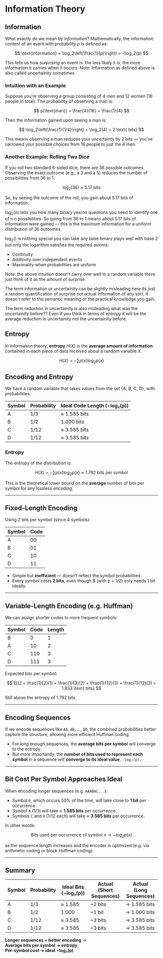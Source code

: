 # Information Theory

## Information

What exactly do we mean by *information*? Mathematically, the information content of an event with probability $p$ is defined as:

$$
\text{Information} = \log_2\left(\frac{1}{p}\right) = -\log_2(p)
$$

This tells us how *surprising* an event is: the less likely it is, the more information it carries when it occurs.
Note: Information as defined above is also called uncertainity sometimes

### Intuition with an Example

Suppose you're observing a group consisting of 4 men and 12 women (16 people in total). The probability of observing a man is:

$$
p(\text{man}) = \frac{4}{16} = \frac{1}{4}
$$

Then the information gained upon seeing a man is:

$$
\log_2\left(\frac{1}{1/4}\right) = \log_2(4) = 2 \text{ bits}
$$

This means observing a man reduces your uncertainty by 2 bits — you’ve narrowed your possible choices from 16 people to just the 4 men.

### Another Example: Rolling Two Dice

If you roll two standard 6-sided dice, there are 36 possible outcomes. Observing the exact outcome (e.g., a 3 and a 5) reduces the number of possibilities from 36 to 1.

$$
\log_2(36) \approx 5.17 \text{ bits}
$$

So, by seeing the outcome of the roll, you gain about 5.17 bits of information.

$\log_2(n)$ tells you how many binary yes/no questions you need to identify one of
n
n possibilities. So going from 36 to 1 means about 5.17 bits of information were gained — this is the maximum information for a uniform distribution of 36 outcomes.

$\log_2()$ is nothing special you can take any base binary plays well with base 2 but only the logarithm satisfies the required axioms:

- Continuity
- Additivity over independent events
- Maximality when probabilities are uniform

Note: the above intuition doesn't carry over well to a random variable there just think of it as the amount of surprise.

The term information or uncertainity can be slightly misleading here its just a random quantification of surprise not actual information of any sort. It doesn't refer to the semantic meaning or the practical knowledge you gain.

The term reduction in uncertainity is also misleading what was the uncertainity before??
Even if you think in terms of entropy it will be the average reduction in uncertainity not the uncertainity before.

## Entropy

In information theory, **entropy** $H(X)$ is the **average amount of information** contained in each piece of data received about a random variable $X$.

$$
H(X) = -\sum p(x) \log_2 p(x)
$$

## Encoding and Entropy

We have a random variable that takes values from the set {A, B, C, D}, with probabilities:

| Symbol | Probability | Ideal Code Length (-log₂(p)) |
| ------ | ----------- | ---------------------------- |
| A      | 1/3         | ≈ 1.585 bits                 |
| B      | 1/2         | 1.000 bits                   |
| C      | 1/12        | ≈ 3.585 bits                 |
| D      | 1/12        | ≈ 3.585 bits                 |

### Entropy

The entropy of the distribution is:

$$
H(X) = -\sum p(x) \log_2 p(x) \approx 1.792 \text{ bits per symbol}
$$

This is the theoretical lower bound on the **average** number of bits per symbol for any lossless encoding.

---

## Fixed-Length Encoding

Using 2 bits per symbol (since 4 symbols):

| Symbol | Code |
| ------ | ---- |
| A      | 00   |
| B      | 01   |
| C      | 10   |
| D      | 11   |

- Simple but **inefficient** — doesn’t reflect the symbol probabilities.
- Every symbol costs **2 bits**, even though B (with p = 1/2) only needs 1 bit ideally.

---

## Variable-Length Encoding (e.g. Huffman)

We can assign shorter codes to more frequent symbols:

| Symbol | Code | Length |
| ------ | ---- | ------ |
| B      | 0    | 1      |
| A      | 10   | 2      |
| C      | 110  | 3      |
| D      | 111  | 3      |

Expected bits per symbol:

$$
E[L] = \frac{1}{2}(1) + \frac{1}{3}(2) + \frac{1}{12}(3) + \frac{1}{12}(3) = 1.833 \text{ bits}
$$

Still above the entropy of 1.792 bits.

---

## Encoding Sequences

If we encode sequences like `AA`, `AB`, ..., `DD`, the combined probabilities better capture the structure, allowing more efficient Huffman coding.

- For long enough sequences, the **average bits per symbol** will converge to the entropy.
- But more importantly, the **number of bits used to represent each symbol** in a sequence will **converge to its ideal value**, `-log₂(p)`.

---

## Bit Cost Per Symbol Approaches Ideal

When encoding longer sequences (e.g. `AAABAC...`):

- Symbol `B`, which occurs 50% of the time, will take close to **1 bit** per occurrence.
- Symbol `A` (1/3) will take ≈ **1.585 bits** per occurrence.
- Symbols `C` and `D` (1/12 each) will take ≈ **3.585 bits** per occurrence.

In other words:

$$
\text{Bits used per occurrence of symbol } x \to -\log_2 p(x)
$$

as the sequence length increases and the encoder is optimized (e.g. via arithmetic coding or block Huffman coding).

---

## Summary

| Symbol | Probability | Ideal Bits (−log₂(p)) | Actual (Short Sequences) | Actual (Long Sequences) |
| ------ | ----------- | --------------------- | ------------------------ | ----------------------- |
| A      | 1/3         | ≈ 1.585               | \~2 bits                 | → 1.585 bits            |
| B      | 1/2         | 1.000                 | \~1 bit                  | → 1.000 bits            |
| C      | 1/12        | ≈ 3.585               | \~3 bits                 | → 3.585 bits            |
| D      | 1/12        | ≈ 3.585               | \~3 bits                 | → 3.585 bits            |

**Longer sequences + better encoding** →  
**Average bits per symbol → entropy**,  
**Per-symbol cost → ideal −log₂(p)**

